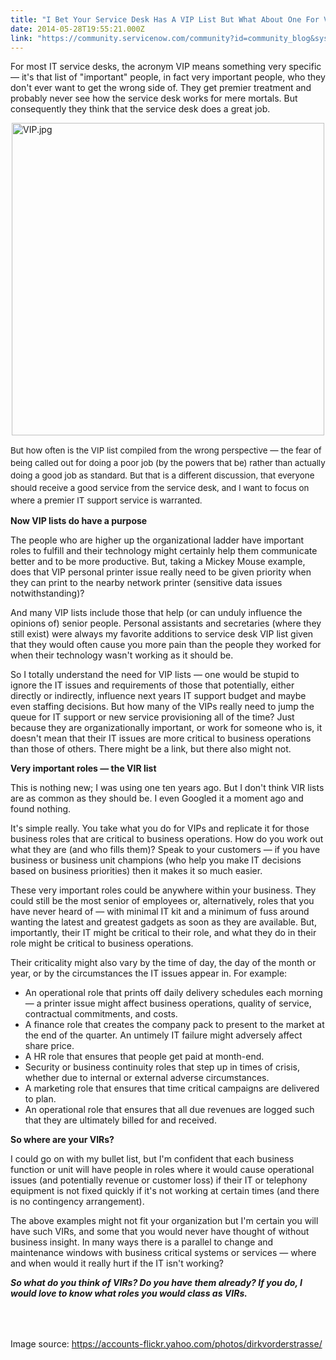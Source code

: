 ```yaml
---
title: "I Bet Your Service Desk Has A VIP List But What About One For Very Important Roles"
date: 2014-05-28T19:55:21.000Z
link: "https://community.servicenow.com/community?id=community_blog&sys_id=9a3deae5dbd0dbc01dcaf3231f961940"
---
```

<p>For most IT service desks, the acronym VIP means something very specific — it's that list of "important" people, in fact very important people, who they don't ever want to get the wrong side of. They get premier treatment and probably never see how the service desk works for mere mortals. But consequently they think that the service desk does a great job.</p><p></p><p><a _jive_internal="true" href="/servlet/JiveServlet/downloadImage/38-3122-10244/VIP.jpg"><img   alt="VIP.jpg" class="image-0 jive-image" height="333" src="02ce2c4edb585f048c8ef4621f9619e8.iix" style="height: auto; display: block; margin-left: auto; margin-right: auto;" width="500"/></a></p><p><span style="font-size: 10pt; line-height: 1.5em;">But how often is the VIP list compiled from the wrong perspective — the fear of being called out for doing a poor job (by the powers that be) rather than actually doing a good job as standard. But that is a different discussion, that everyone should receive a good service from the service desk, and I want to focus on where a premier IT support service is warranted.</span></p><p></p><p><strong>Now VIP lists do have a purpose</strong></p><p></p><p>The people who are higher up the organizational ladder have important roles to fulfill and their technology might certainly help them communicate better and to be more productive. But, taking a Mickey Mouse example, does that VIP personal printer issue really need to be given priority when they can print to the nearby network printer (sensitive data issues notwithstanding)?</p><p></p><p>And many VIP lists include those that help (or can unduly influence the opinions of) senior people. Personal assistants and secretaries (where they still exist) were always my favorite additions to service desk VIP list given that they would often cause you more pain than the people they worked for when their technology wasn't working as it should be.</p><p></p><p>So I totally understand the need for VIP lists — one would be stupid to ignore the IT issues and requirements of those that potentially, either directly or indirectly, influence next years IT support budget and maybe even staffing decisions. But how many of the VIPs really need to jump the queue for IT support or new service provisioning all of the time? Just because they are organizationally important, or work for someone who is, it doesn't mean that their IT issues are more critical to business operations than those of others. There might be a link, but there also might not.</p><p></p><p><strong>Very important roles — the VIR list</strong></p><p></p><p>This is nothing new; I was using one ten years ago. But I don't think VIR lists are as common as they should be. I even Googled it a moment ago and found nothing.</p><p></p><p>It's simple really. You take what you do for VIPs and replicate it for those business roles that are critical to business operations. How do you work out what they are (and who fills them)? Speak to your customers — if you have business or business unit champions (who help you make IT decisions based on business priorities) then it makes it so much easier.</p><p></p><p>These very important roles could be anywhere within your business. They could still be the most senior of employees or, alternatively, roles that you have never heard of — with minimal IT kit and a minimum of fuss around wanting the latest and greatest gadgets as soon as they are available. But, importantly, their IT might be critical to their role, and what they do in their role might be critical to business operations.</p><p></p><p>Their criticality might also vary by the time of day, the day of the month or year, or by the circumstances the IT issues appear in. For example:</p><p></p><ul style="list-style-type: disc;"><li>An operational role that prints off daily delivery schedules each morning — a printer issue might affect business operations, quality of service, contractual commitments, and costs.</li><li>A finance role that creates the company pack to present to the market at the end of the quarter. An untimely IT failure might adversely affect share price.</li><li>A HR role that ensures that people get paid at month-end.</li><li>Security or business continuity roles that step up in times of crisis, whether due to internal or external adverse circumstances.</li><li>A marketing role that ensures that time critical campaigns are delivered to plan.</li><li>An operational role that ensures that all due revenues are logged such that they are ultimately billed for and received.</li></ul><p></p><p><strong>So where are your VIRs?</strong></p><p></p><p>I could go on with my bullet list, but I'm confident that each business function or unit will have people in roles where it would cause operational issues (and potentially revenue or customer loss) if their IT or telephony equipment is not fixed quickly if it's not working at certain times (and there is no contingency arrangement).</p><p></p><p>The above examples might not fit your organization but I'm certain you will have such VIRs, and some that you would never have thought of without business insight. In many ways there is a parallel to change and maintenance windows with business critical systems or services — where and when would it really hurt if the IT isn't working?</p><p></p><p><strong><em>So what do you think of VIRs? Do you have them already? If you do, I would love to know what roles you would class as VIRs.</em></strong></p><p style="min-height: 8pt; height: 8pt; padding: 0px;"><strong><em> </em></strong> </p><p style="min-height: 8pt; height: 8pt; padding: 0px;"><strong><em> </em></strong> </p><p>Image source: <a title="k-external-small" class="jive-link-external-small" href="https://accounts-flickr.yahoo.com/photos/dirkvorderstrasse/" rel="nofollow" target="_blank">https://accounts-flickr.yahoo.com/photos/dirkvorderstrasse/</a></p>
